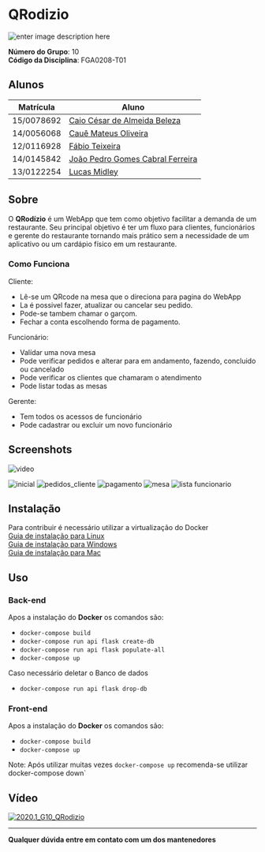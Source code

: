# QRodizio

![enter image description here](./docs/images/Logov.png)

**Número do Grupo**: 10<br>
**Código da Disciplina**: FGA0208-T01<br>

## Alunos

| Matrícula  | Aluno                                                           |
| ---------- | --------------------------------------------------------------- |
| 15/0078692 | [Caio César de Almeida Beleza](https://github.com/Caiocbeleza)  |
| 14/0056068 | [Cauê Mateus Oliveira](https://github.com/caue96)               |
| 12/0116928 | [Fábio Teixeira](https://github.com/fabio1079)                  |
| 14/0145842 | [João Pedro Gomes Cabral Ferreira](https://github.com/jppgomes) |
| 13/0122254 | [Lucas Midley](https://github.com/lucasmidlhey)                 |

## Sobre

O **QRodízio** é um WebApp que tem como objetivo facilitar a demanda de um restaurante. Seu principal objetivo é ter um fluxo para clientes, funcionários e gerente do restaurante tornando mais prático sem a necessidade de um aplicativo ou um cardápio físico em um restaurante.

### Como Funciona

Cliente:

- Lê-se um QRcode na mesa que o direciona para pagina do WebApp
- La é possivel fazer, atualizar ou cancelar seu pedido.
- Pode-se tambem chamar o garçom.
- Fechar a conta escolhendo forma de pagamento.

Funcionário:

- Valídar uma nova mesa
- Pode verificar pedidos e alterar para em andamento, fazendo, concluido ou cancelado
- Pode verificar os clientes que chamaram o atendimento
- Pode listar todas as mesas

Gerente:

- Tem todos os acessos de funcionário
- Pode cadastrar ou excluir um novo funcionário

## Screenshots

![video](./docs/images/App.gif)

![inicial](./docs/images/pagina_inicial.png)
![pedidos_cliente](./docs/images/pedidos_cliente.png)
![pagamento](./docs/images/pagamento.png)
![mesa](./docs/images/mesas.png)
![lista funcionario](./docs/images/lista_funcionario.png)

## Instalação

Para contribuir é necessário utilizar a virtualização do Docker <br>
[Guia de instalação para Linux](https://docs.docker.com/engine/install/#server)<br>
[Guia de instalação para Windows](https://docs.docker.com/docker-for-windows/install/)<br>
[Guia de instalação para Mac](https://docs.docker.com/docker-for-mac/)<br>

## Uso

### Back-end

Apos a instalação do **Docker** os comandos são:

- `docker-compose build`
- `docker-compose run api flask create-db`
- `docker-compose run api flask populate-all`
- `docker-compose up`

Caso necessário deletar o Banco de dados

- `docker-compose run api flask drop-db`

### Front-end

Apos a instalação do **Docker** os comandos são:

- `docker-compose build`
- `docker-compose up`

Note: Após utilizar muitas vezes `docker-compose up` recomenda-se utilizar docker-compose down`

## Vídeo

[![2020.1_G10_QRodizio](http://img.youtube.com/vi/tAC2JK-sy2Q/0.jpg)](http://www.youtube.com/watch?v=tAC2JK-sy2Q "2020.1_G10_QRodizio")

---

**Qualquer dúvida entre em contato com um dos mantenedores**
